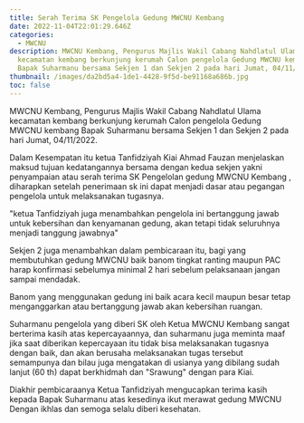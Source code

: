 ```yaml
---
title: Serah Terima SK Pengelola Gedung MWCNU Kembang
date: 2022-11-04T22:01:29.646Z
categories:
  - MWCNU
description: M﻿WCNU Kembang, Pengurus Majlis Wakil Cabang Nahdlatul Ulama
  kecamatan kembang berkunjung kerumah Calon pengelola Gedung MWCNU kembang
  Bapak Suharmanu bersama Sekjen 1 dan Sekjen 2 pada hari Jumat, 04/11/2022.
thumbnail: /images/da2bd5a4-1de1-4428-9f5d-be91168a686b.jpg
toc: false
---
```

M﻿WCNU Kembang, Pengurus Majlis Wakil Cabang Nahdlatul Ulama kecamatan kembang berkunjung kerumah Calon pengelola Gedung MWCNU kembang Bapak Suharmanu bersama Sekjen 1 dan Sekjen 2 pada hari Jumat, 04/11/2022.

D﻿alam Kesempatan itu ketua Tanfidziyah Kiai Ahmad Fauzan menjelaskan maksud tujuan kedatangannya bersama dengan kedua sekjen yakni penyampaian atau serah terima SK Pengelolan gedung MWCNU Kembang , diharapkan setelah penerimaan sk ini dapat menjadi dasar atau pegangan pengelola untuk melaksanakan tugasnya.

"k﻿etua Tanfidziyah juga menambahkan pengelola ini bertanggung jawab untuk kebersihan dan kenyamanan gedung, akan tetapi tidak seluruhnya menjadi tanggung jawabnya"

S﻿ekjen 2 juga menambahkan dalam pembicaraan itu, bagi yang membutuhkan gedung MWCNU baik banom tingkat ranting maupun PAC harap konfirmasi sebelumya minimal 2 hari sebelum pelaksanaan jangan sampai mendadak.

B﻿anom yang menggunakan gedung ini baik acara kecil maupun besar tetap menganggarkan atau bertanggung jawab akan kebersihan ruangan.

S﻿uharmanu pengelola yang diberi SK oleh Ketua MWCNU Kembang sangat berterima kasih atas kepercayaannya, dan suharmanu juga meminta maaf jika saat diberikan kepercayaan itu tidak bisa melaksanakan tugasnya dengan baik, dan akan berusaha melaksanakan tugas tersebut semampunya dan bilau juga mengatakan di usianya yang dibilang sudah lanjut (60 th) dapat berkhidmah dan "Srawung" dengan para Kiai. 

D﻿iakhir pembicaraanya Ketua Tanfidziyah mengucapkan terima kasih kepada Bapak Suharmanu atas kesedinya ikut merawat gedung MWCNU Dengan ikhlas dan semoga selalu diberi kesehatan.
